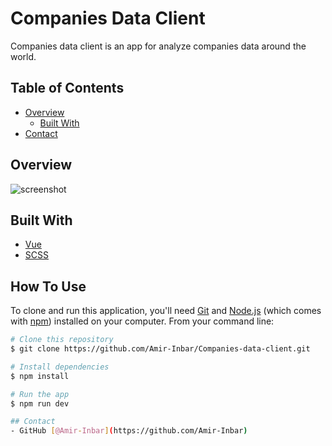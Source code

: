 
# Companies Data Client

Companies data client is an app for analyze companies data around the world.



## Table of Contents

- [Overview](#overview)
  - [Built With](#built-with)
- [Contact](#contact)


## Overview

![screenshot](https://res.cloudinary.com/cloudproj/image/upload/v1657973724/Interview/companies_snapshot_jcb7zw.png)



## Built With


- [Vue](https://vuejs.org/)
- [SCSS](https://sass-lang.com/)

## How To Use

To clone and run this application, you'll need [Git](https://git-scm.com) and [Node.js](https://nodejs.org/en/download/) (which comes with [npm](http://npmjs.com)) installed on your computer. From your command line:

```bash
# Clone this repository
$ git clone https://github.com/Amir-Inbar/Companies-data-client.git

# Install dependencies
$ npm install

# Run the app
$ npm run dev

## Contact
- GitHub [@Amir-Inbar](https://github.com/Amir-Inbar)